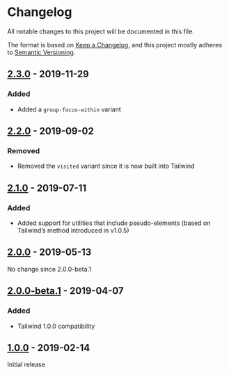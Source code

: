 # Changelog

All notable changes to this project will be documented in this file.

The format is based on [Keep a Changelog](https://keepachangelog.com/en/1.0.0/),
and this project mostly adheres to [Semantic Versioning](https://semver.org/spec/v2.0.0.html).

## [2.3.0] - 2019-11-29

### Added
- Added a `group-focus-within` variant

## [2.2.0] - 2019-09-02

### Removed
- Removed the `visited` variant since it is now built into Tailwind

## [2.1.0] - 2019-07-11

### Added
- Added support for utilities that include pseudo-elements (based on Tailwind’s method introduced in v1.0.5)

## [2.0.0] - 2019-05-13

No change since 2.0.0-beta.1

## [2.0.0-beta.1] - 2019-04-07

### Added
- Tailwind 1.0.0 compatibility

## [1.0.0] - 2019-02-14

Initial release

[Unreleased]: https://github.com/benface/tailwindcss-interaction-variants/compare/v2.3.0...HEAD
[2.3.0]: https://github.com/benface/tailwindcss-interaction-variants/compare/v2.2.0...v2.3.0
[2.2.0]: https://github.com/benface/tailwindcss-interaction-variants/compare/v2.1.0...v2.2.0
[2.1.0]: https://github.com/benface/tailwindcss-interaction-variants/compare/v2.0.0...v2.1.0
[2.0.0]: https://github.com/benface/tailwindcss-interaction-variants/compare/v2.0.0-beta.1...v2.0.0
[2.0.0-beta.1]: https://github.com/benface/tailwindcss-interaction-variants/compare/v1.0.0...v2.0.0-beta.1
[1.0.0]: https://github.com/benface/tailwindcss-interaction-variants/releases/tag/v1.0.0
